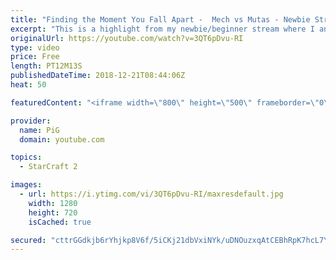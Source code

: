 ```yaml
---
title: "Finding the Moment You Fall Apart -  Mech vs Mutas - Newbie Stream"
excerpt: "This is a highlight from my newbie/beginner stream where I analyse a terran players’ replay who struggles with mech vs mutas and lategame vs zerg air\r  -- Watch live at https://www.twitch.tv/x5_pig"
originalUrl: https://youtube.com/watch?v=3QT6pDvu-RI
type: video
price: Free
length: PT12M13S
publishedDateTime: 2018-12-21T08:44:06Z
heat: 50

featuredContent: "<iframe width=\"800\" height=\"500\" frameborder=\"0\" src=\"https://www.youtube.com/embed/3QT6pDvu-RI\" allow=\"accelerometer; autoplay; encrypted-media; gyroscope; picture-in-picture\" allowfullscreen></iframe>"

provider:
  name: PiG
  domain: youtube.com

topics:
  - StarCraft 2

images:
  - url: https://i.ytimg.com/vi/3QT6pDvu-RI/maxresdefault.jpg
    width: 1280
    height: 720
    isCached: true

secured: "cttrGGdkjb6rYhjkp8V6f/5iCKj21dbVxiNYk/uDNOuzxqAtCEBhRpK7hcL7YBh4e1Fb0wPbbiY4qn9sJ/u3aaOkyNUlNRWk3aiyPkfTw28S0myW8IX041L4yimWaBuj1yaavW+DdQYGtdF0eKuV8ANEI7Lj/MaJvYPI28mgBGxfilvFz/UpIH8HlwujRjnmw1XRf4+2y8/13E8RTqV2n2Gnm8EnFoUdeIsSI/tJs7fsIOqTfFF+0q/JXemOSWgdqjya3mUwW/gDA654lk+CKZV+QbWf9Dg223Jvxvb2vydOHxxP8d8b1L1QDbFng5WbQikqWer0+XdoZZRs10biHmJ97MyPGcl/gTvQFqjr+gHNrrlw7OscbGUWVyeVPR1EBS6D6xEbpdOhoDhhWiBu2fLfOZLBrd7A/GpQTLmAc8I=;ILOdLBrVSjD/8Sa9wYCyWg=="
---
```


